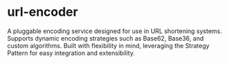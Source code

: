 # url-encoder
A pluggable encoding service designed for use in URL shortening systems. Supports dynamic encoding strategies such as Base62, Base36, and custom algorithms. Built with flexibility in mind, leveraging the Strategy Pattern for easy integration and extensibility.
